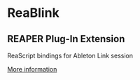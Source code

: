 # ReaBlink
## REAPER Plug-In Extension
ReaScript bindings for Ableton Link session

[More information](https://forum.cockos.com/showthread.php?t=254027)
